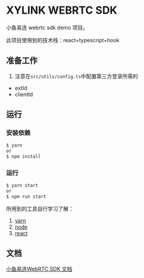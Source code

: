 # XYLINK WEBRTC SDK

小鱼易连 webrtc sdk demo 项目。

此项目使用到的技术栈：react+typescript+hook

## 准备工作

1. 注意在`src/utils/config.ts`中配置第三方登录所需的

- extId
- clientId

## 运行

### 安装依赖

```bash
$ yarn
or
$ npm install
```

### 运行

```bash
$ yarn start
or
$ npm run start
```

所用到的工具自行学习了解：

1. [yarn](https://yarn.bootcss.com/)
2. [node](https://nodejs.org/zh-cn/)
3. [react](https://reactjs.org/)

## 文档
[小鱼易连WebRTC SDK 文档](http://openapi.xylink.com/doc_web/product/description/)